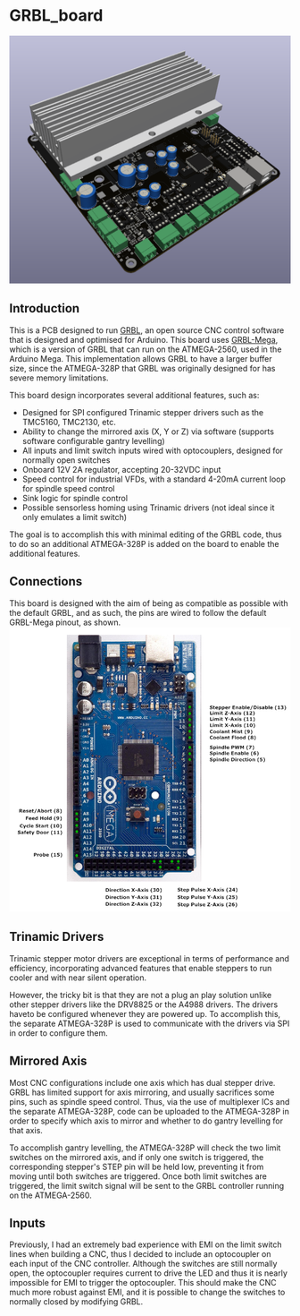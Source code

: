 # GRBL_board

<img src="assets/board.png" alt="pcb picture" width="600" />

## Introduction

This is a PCB designed to run [GRBL](https://github.com/gnea/grbl), an open source CNC control software that is designed and optimised for Arduino. This board uses [GRBL-Mega](https://github.com/gnea/grbl-Mega), which is a version of GRBL that can run on the ATMEGA-2560, used in the Arduino Mega. This implementation allows GRBL to have a larger buffer size, since the ATMEGA-328P that GRBL was originally designed for has severe memory limitations.

This board design incorporates several additional features, such as:

- Designed for SPI configured Trinamic stepper drivers such as the TMC5160, TMC2130, etc.
- Ability to change the mirrored axis (X, Y or Z) via software (supports software configurable gantry levelling)
- All inputs and limit switch inputs wired with optocouplers, designed for normally open switches
- Onboard 12V 2A regulator, accepting 20-32VDC input
- Speed control for industrial VFDs, with a standard 4-20mA current loop for spindle speed control
- Sink logic for spindle control
- Possible sensorless homing using Trinamic drivers (not ideal since it only emulates a limit switch)

The goal is to accomplish this with minimal editing of the GRBL code, thus to do so an additional ATMEGA-328P is added on the board to enable the additional features.

## Connections

This board is designed with the aim of being as compatible as possible with the default GRBL, and as such, the pins are wired to follow the default GRBL-Mega pinout, as shown.
<img src="assets/pinout.png" alt="Default GRBL-Mega pinout" width="600" />

## Trinamic Drivers

Trinamic stepper motor drivers are exceptional in terms of performance and efficiency, incorporating advanced features that enable steppers to run cooler and with near silent operation. 

However, the tricky bit is that they are not a plug an play solution unlike other stepper drivers like the DRV8825 or the A4988 drivers. The drivers haveto be configured whenever they are powered up. To accomplish this, the separate ATMEGA-328P is used to communicate with the drivers via SPI in order to configure them.

## Mirrored Axis

Most CNC configurations include one axis which has dual stepper drive. GRBL has limited support for axis mirroring, and usually sacrifices some pins, such as spindle speed control. Thus, via the use of multiplexer ICs and the separate ATMEGA-328P, code can be uploaded to the ATMEGA-328P in order to specify which axis to mirror and whether to do gantry levelling for that axis.

To accomplish gantry levelling, the ATMEGA-328P will check the two limit switches on the mirrored axis, and if only one switch is triggered, the corresponding stepper's STEP pin will be held low, preventing it from moving until both switches are triggered. Once both limit switches are triggered, the limit switch signal will be sent to the GRBL controller running on the ATMEGA-2560.

## Inputs

Previously, I had an extremely bad experience with EMI on the limit switch lines when building a CNC, thus I decided to include an optocoupler on each input of the CNC controller. Although the switches are still normally open, the optocoupler requires current to drive the LED and thus it is nearly impossible for EMI to trigger the optocoupler. This should make the CNC much more robust against EMI, and it is possible to change the switches to normally closed by modifying GRBL.
